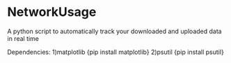 # NetworkUsage
A python script to automatically track your downloaded and uploaded data in real time

Dependencies: 1)matplotlib {pip install matplotlib}
              2)psutil {pip install psutil}
